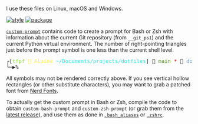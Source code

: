 I use these files on Linux, macOS and Windows.

[![style](https://github.com/tfpf/dotfiles/actions/workflows/style.yml/badge.svg)](https://github.com/tfpf/dotfiles/actions/workflows/style.yml)
[![package](https://github.com/tfpf/dotfiles/actions/workflows/package.yml/badge.svg)](https://github.com/tfpf/dotfiles/actions/workflows/package.yml)

[`custom-prompt`](custom-prompt) contains code to create a prompt for Bash or Zsh with information about the current
Git repository (from `__git_ps1`) and the current Python virtual environment. The number of right-pointing triangles
just before the prompt symbol is one less than the current shell level.

<pre>
┌[<span style="color:#8AE234">tfpf</span> <span style="color:#FCE94F"> Alpine</span> <span style="color:#34E2E2">~/Documents/projects/dotfiles</span>]  <span style="color:#4E9A06">main</span> <span style="color:#CC0000">*</span>  <span style="color:#739FCF">dotfiles</span>
└─▶%
</pre>

All symbols may not be rendered correctly above. If you see vertical hollow rectangles (or other substitute
characters), you may want to grab a patched font from [Nerd Fonts](https://www.nerdfonts.com).

To actually get the custom prompt in Bash or Zsh, compile the code to obtain `custom-bash-prompt` and
`custom-zsh-prompt` (or grab them from the [latest release](https://github.com/tfpf/dotfiles/releases/latest)), and use
them as done in [`.bash_aliases`](.bash_aliases) or [`.zshrc`](.zshrc).
